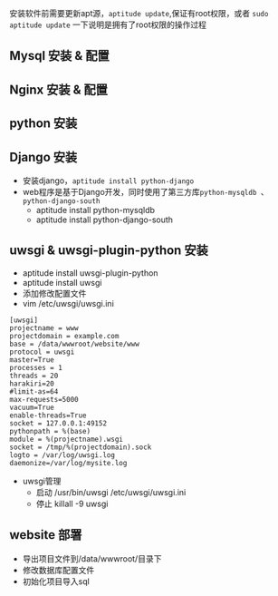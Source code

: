 安装软件前需要更新apt源，`aptitude update`,保证有root权限，或者 `sudo aptitude update`
一下说明是拥有了root权限的操作过程

Mysql 安装 & 配置
--------------------------------------

Nginx 安装 & 配置
--------------------------------------

python 安装
--------------------------------------

Django 安装
--------------------------------------
  * 安装django，`aptitude install python-django`
  * web程序是基于Django开发，同时使用了第三方库`python-mysqldb `、`python-django-south`
    * aptitude install python-mysqldb
    * aptitude install python-django-south
  
uwsgi & uwsgi-plugin-python 安装
--------------------------------------
  * aptitude install uwsgi-plugin-python
  * aptitude install uwsgi
  * 添加修改配置文件
  * vim /etc/uwsgi/uwsgi.ini
``` osascript
[uwsgi]
projectname = www
projectdomain = example.com
base = /data/wwwroot/website/www
protocol = uwsgi
master=True
processes = 1
threads = 20
harakiri=20
#limit-as=64
max-requests=5000
vacuum=True
enable-threads=True
socket = 127.0.0.1:49152
pythonpath = %(base)
module = %(projectname).wsgi
socket = /tmp/%(projectdomain).sock
logto = /var/log/uwsgi.log 
daemonize=/var/log/mysite.log
```
  * uwsgi管理
    * 启动 /usr/bin/uwsgi /etc/uwsgi/uwsgi.ini
    * 停止 killall -9 uwsgi

website 部署
--------------------------------------
  * 导出项目文件到/data/wwwroot/目录下
  * 修改数据库配置文件
  * 初始化项目导入sql

